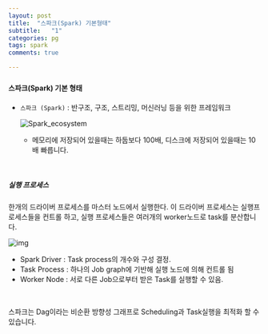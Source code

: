 ```yaml
---
layout: post
title:  "스파크(Spark) 기본형태"
subtitle:   "1"
categories: pg
tags: spark
comments: true

---
```


### 

#### 스파크(Spark) 기본 형태

- `스파크 (Spark)` : 반구조, 구조, 스트리밍, 머신러닝 등을 위한 프레임워크

  ![Spark_ecosystem](https://insidebigdata.com/wp-content/uploads/2015/11/Spark_ecosystem.png)

  - 메모리에 저장되어 있을때는 하둡보다 100배, 디스크에 저장되어 있을때는 10배 빠릅니다.

<br/>

##### 실행 프로세스

한개의 드라이버 프로세스를 마스터 노드에서 실행한다. 이 드라이버 프로세스는 실행프로세스들을 컨트롤 하고, 실행 프로세스들은 여러개의 worker노드로 task를 분산합니다.

![img](http://asdtech.co/wp-content/uploads/2014/05/spark.png)

- Spark Driver : Task process의 개수와 구성 결정. 
- Task Process : 하나의 Job graph에 기반해 실행 노드에 의해 컨트롤 됨
- Worker Node : 서로 다른 Job으로부터 받은 Task를 실행할 수 있음.

<br/>

스파크는 Dag이라는 비순환 방향성 그래프로 Scheduling과 Task실행을 최적화 할 수 있습니다.